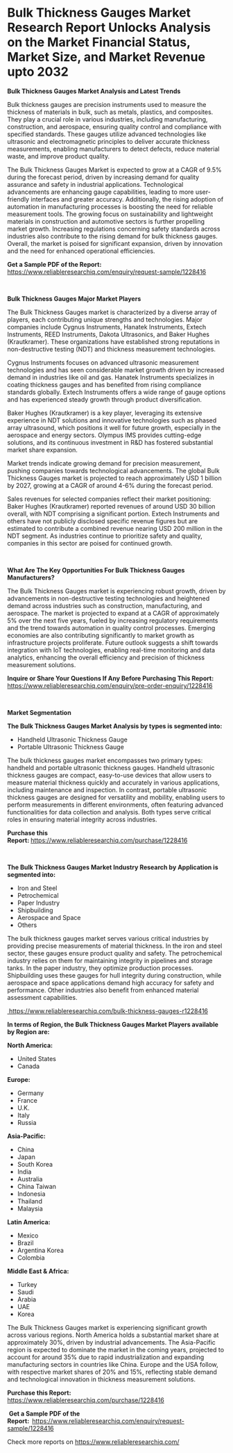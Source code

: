 <p><h1>Bulk Thickness Gauges Market Research Report Unlocks Analysis on the Market Financial Status, Market Size, and Market Revenue upto 2032</h1></p><p><strong>Bulk Thickness Gauges Market Analysis and Latest Trends</strong></p>
<p><p>Bulk thickness gauges are precision instruments used to measure the thickness of materials in bulk, such as metals, plastics, and composites. They play a crucial role in various industries, including manufacturing, construction, and aerospace, ensuring quality control and compliance with specified standards. These gauges utilize advanced technologies like ultrasonic and electromagnetic principles to deliver accurate thickness measurements, enabling manufacturers to detect defects, reduce material waste, and improve product quality.</p><p>The Bulk Thickness Gauges Market is expected to grow at a CAGR of 9.5% during the forecast period, driven by increasing demand for quality assurance and safety in industrial applications. Technological advancements are enhancing gauge capabilities, leading to more user-friendly interfaces and greater accuracy. Additionally, the rising adoption of automation in manufacturing processes is boosting the need for reliable measurement tools. The growing focus on sustainability and lightweight materials in construction and automotive sectors is further propelling market growth. Increasing regulations concerning safety standards across industries also contribute to the rising demand for bulk thickness gauges. Overall, the market is poised for significant expansion, driven by innovation and the need for enhanced operational efficiencies.</p></p>
<p><strong>Get a Sample PDF of the Report:&nbsp;</strong> <a href="https://www.reliableresearchiq.com/enquiry/request-sample/1228416?utm_campaign=2278&utm_medium=2&utm_source=Github&utm_content=ia&utm_term=27022025&utm_id=bulk-thickness-gauges">https://www.reliableresearchiq.com/enquiry/request-sample/1228416</a></p>
<p>&nbsp;</p>
<p><strong>Bulk Thickness Gauges Major Market Players</strong></p>
<p><p>The Bulk Thickness Gauges market is characterized by a diverse array of players, each contributing unique strengths and technologies. Major companies include Cygnus Instruments, Hanatek Instruments, Extech Instruments, REED Instruments, Dakota Ultrasonics, and Baker Hughes (Krautkramer). These organizations have established strong reputations in non-destructive testing (NDT) and thickness measurement technologies.</p><p>Cygnus Instruments focuses on advanced ultrasonic measurement technologies and has seen considerable market growth driven by increased demand in industries like oil and gas. Hanatek Instruments specializes in coating thickness gauges and has benefited from rising compliance standards globally. Extech Instruments offers a wide range of gauge options and has experienced steady growth through product diversification.</p><p>Baker Hughes (Krautkramer) is a key player, leveraging its extensive experience in NDT solutions and innovative technologies such as phased array ultrasound, which positions it well for future growth, especially in the aerospace and energy sectors. Olympus IMS provides cutting-edge solutions, and its continuous investment in R&D has fostered substantial market share expansion.</p><p>Market trends indicate growing demand for precision measurement, pushing companies towards technological advancements. The global Bulk Thickness Gauges market is projected to reach approximately USD 1 billion by 2027, growing at a CAGR of around 4-6% during the forecast period.</p><p>Sales revenues for selected companies reflect their market positioning: Baker Hughes (Krautkramer) reported revenues of around USD 30 billion overall, with NDT comprising a significant portion. Extech Instruments and others have not publicly disclosed specific revenue figures but are estimated to contribute a combined revenue nearing USD 200 million in the NDT segment. As industries continue to prioritize safety and quality, companies in this sector are poised for continued growth.</p></p>
<p>&nbsp;</p>
<p><strong>What Are The Key Opportunities For Bulk Thickness Gauges Manufacturers?</strong></p>
<p><p>The Bulk Thickness Gauges market is experiencing robust growth, driven by advancements in non-destructive testing technologies and heightened demand across industries such as construction, manufacturing, and aerospace. The market is projected to expand at a CAGR of approximately 5% over the next five years, fueled by increasing regulatory requirements and the trend towards automation in quality control processes. Emerging economies are also contributing significantly to market growth as infrastructure projects proliferate. Future outlook suggests a shift towards integration with IoT technologies, enabling real-time monitoring and data analytics, enhancing the overall efficiency and precision of thickness measurement solutions.</p></p>
<p><strong>Inquire or Share Your Questions If Any Before Purchasing This Report:</strong> <a href="https://www.reliableresearchiq.com/enquiry/pre-order-enquiry/1228416?utm_campaign=2278&utm_medium=2&utm_source=Github&utm_content=ia&utm_term=27022025&utm_id=bulk-thickness-gauges">https://www.reliableresearchiq.com/enquiry/pre-order-enquiry/1228416</a></p>
<p>&nbsp;</p>
<p><strong>Market Segmentation</strong></p>
<p><strong>The Bulk Thickness Gauges Market Analysis by types is segmented into:</strong></p>
<p><ul><li>Handheld Ultrasonic Thickness Gauge</li><li>Portable Ultrasonic Thickness Gauge</li></ul></p>
<p><p>The bulk thickness gauges market encompasses two primary types: handheld and portable ultrasonic thickness gauges. Handheld ultrasonic thickness gauges are compact, easy-to-use devices that allow users to measure material thickness quickly and accurately in various applications, including maintenance and inspection. In contrast, portable ultrasonic thickness gauges are designed for versatility and mobility, enabling users to perform measurements in different environments, often featuring advanced functionalities for data collection and analysis. Both types serve critical roles in ensuring material integrity across industries.</p></p>
<p><strong>Purchase this Report:&nbsp;</strong><a href="https://www.reliableresearchiq.com/purchase/1228416?utm_campaign=2278&utm_medium=2&utm_source=Github&utm_content=ia&utm_term=27022025&utm_id=bulk-thickness-gauges">https://www.reliableresearchiq.com/purchase/1228416</a></p>
<p>&nbsp;</p>
<p><strong>The Bulk Thickness Gauges Market Industry Research by Application is segmented into:</strong></p>
<p><ul><li>Iron and Steel</li><li>Petrochemical</li><li>Paper Industry</li><li>Shipbuilding</li><li>Aerospace and Space</li><li>Others</li></ul></p>
<p><p>The bulk thickness gauges market serves various critical industries by providing precise measurements of material thickness. In the iron and steel sector, these gauges ensure product quality and safety. The petrochemical industry relies on them for maintaining integrity in pipelines and storage tanks. In the paper industry, they optimize production processes. Shipbuilding uses these gauges for hull integrity during construction, while aerospace and space applications demand high accuracy for safety and performance. Other industries also benefit from enhanced material assessment capabilities.</p></p>
<p><a href="https://www.reliableresearchiq.com/bulk-thickness-gauges-r1228416?utm_campaign=2278&utm_medium=2&utm_source=Github&utm_content=ia&utm_term=27022025&utm_id=bulk-thickness-gauges">&nbsp;https://www.reliableresearchiq.com/bulk-thickness-gauges-r1228416</a></p>
<p><strong>In terms of Region, the Bulk Thickness Gauges Market Players available by Region are:</strong></p>
<p>
    <p> <strong> North America: </strong>
        <ul>
            <li>United States</li>
            <li>Canada</li>
        </ul>
        </p> 
    <p> <strong> Europe: </strong>
        <ul>
            <li>Germany</li>
            <li>France</li>
            <li>U.K.</li>
            <li>Italy</li>
            <li>Russia</li>
        </ul>
        </p> 
    <p> <strong> Asia-Pacific: </strong>
        <ul>
            <li>China</li>
            <li>Japan</li>
            <li>South Korea</li>
            <li>India</li>
            <li>Australia</li>
            <li>China Taiwan</li>
            <li>Indonesia</li>
            <li>Thailand</li>
            <li>Malaysia</li>
        </ul>
        </p> 
    <p> <strong> Latin America: </strong>
        <ul>
            <li>Mexico</li>
            <li>Brazil</li>
            <li>Argentina Korea</li>
            <li>Colombia</li>
        </ul>
        </p> 
    <p> <strong> Middle East & Africa: </strong>
        <ul>
            <li>Turkey</li>
            <li>Saudi</li>
            <li>Arabia</li>
            <li>UAE</li>
            <li>Korea</li>
        </ul>
    </p>
    </p>
<p><p>The Bulk Thickness Gauges market is experiencing significant growth across various regions. North America holds a substantial market share at approximately 30%, driven by industrial advancements. The Asia-Pacific region is expected to dominate the market in the coming years, projected to account for around 35% due to rapid industrialization and expanding manufacturing sectors in countries like China. Europe and the USA follow, with respective market shares of 20% and 15%, reflecting stable demand and technological innovation in thickness measurement solutions.</p></p>
<p><strong>Purchase this Report: </strong><a href="https://www.reliableresearchiq.com/purchase/1228416?utm_campaign=2278&utm_medium=2&utm_source=Github&utm_content=ia&utm_term=27022025&utm_id=bulk-thickness-gauges">https://www.reliableresearchiq.com/purchase/1228416</a></p>
<p>&nbsp;<strong>Get a Sample PDF of the Report:&nbsp;&nbsp;</strong><a href="https://www.reliableresearchiq.com/enquiry/request-sample/1228416?utm_campaign=2278&utm_medium=2&utm_source=Github&utm_content=ia&utm_term=27022025&utm_id=bulk-thickness-gauges">https://www.reliableresearchiq.com/enquiry/request-sample/1228416</a></p>
<p><strong></strong></p>
<p>Check more reports on <a href="https://www.reliableresearchiq.com/?utm_campaign=2278&utm_medium=2&utm_source=Github&utm_content=ia&utm_term=27022025&utm_id=bulk-thickness-gauges">https://www.reliableresearchiq.com/</a></p>